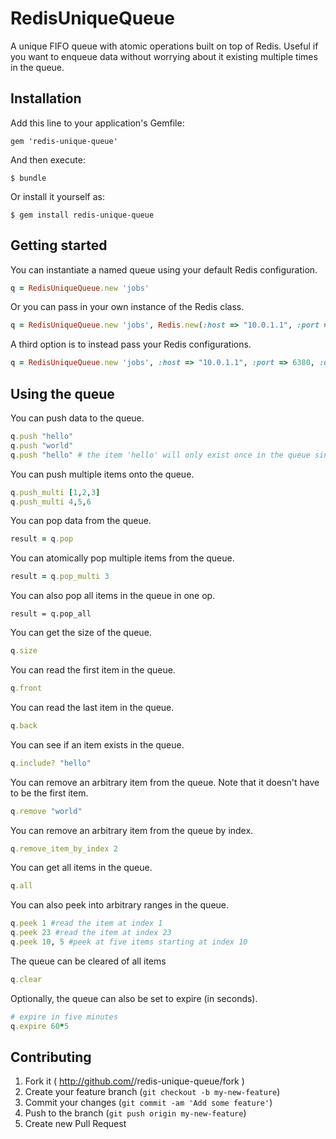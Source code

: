 # RedisUniqueQueue

A unique FIFO queue with atomic operations built on top of Redis. Useful if you want to enqueue data without worrying about it existing multiple times in the queue.


## Installation

Add this line to your application's Gemfile:

    gem 'redis-unique-queue'

And then execute:

    $ bundle

Or install it yourself as:

    $ gem install redis-unique-queue

## Getting started

You can instantiate a named queue using your default Redis configuration.

```ruby
q = RedisUniqueQueue.new 'jobs'
```

Or you can pass in your own instance of the Redis class.

```ruby
q = RedisUniqueQueue.new 'jobs', Redis.new(:host => "10.0.1.1", :port => 6380, :db => 15)
```

A third option is to instead pass your Redis configurations.

```ruby
q = RedisUniqueQueue.new 'jobs', :host => "10.0.1.1", :port => 6380, :db => 15
```

## Using the queue

You can push data to the queue.

```ruby
q.push "hello"
q.push "world"
q.push "hello" # the item 'hello' will only exist once in the queue since it is unique
```

You can push multiple items onto the queue.

```ruby
q.push_multi [1,2,3]
q.push_multi 4,5,6
```

You can pop data from the queue.

```ruby
result = q.pop
```

You can atomically pop multiple items from the queue.

```ruby
result = q.pop_multi 3
```

You can also pop all items in the queue in one op.

```
result = q.pop_all
```

You can get the size of the queue.

```ruby
q.size
```

You can read the first item in the queue.

```ruby
q.front
```

You can read the last item in the queue.

```ruby
q.back
```


You can see if an item exists in the queue.

```ruby
q.include? "hello"
```

You can remove an arbitrary item from the queue. Note that it doesn't have to be the first item.

```ruby
q.remove "world"
```

You can remove an arbitrary item from the queue by index.

```ruby
q.remove_item_by_index 2
```

You can get all items in the queue.

```ruby
q.all
```

You can also peek into arbitrary ranges in the queue.

```ruby
q.peek 1 #read the item at index 1
q.peek 23 #read the item at index 23
q.peek 10, 5 #peek at five items starting at index 10
```

The queue can be cleared of all items
```ruby
q.clear
```

Optionally, the queue can also be set to expire (in seconds).
```ruby
# expire in five minutes
q.expire 60*5
```



## Contributing

1. Fork it ( http://github.com/<my-github-username>/redis-unique-queue/fork )
2. Create your feature branch (`git checkout -b my-new-feature`)
3. Commit your changes (`git commit -am 'Add some feature'`)
4. Push to the branch (`git push origin my-new-feature`)
5. Create new Pull Request
